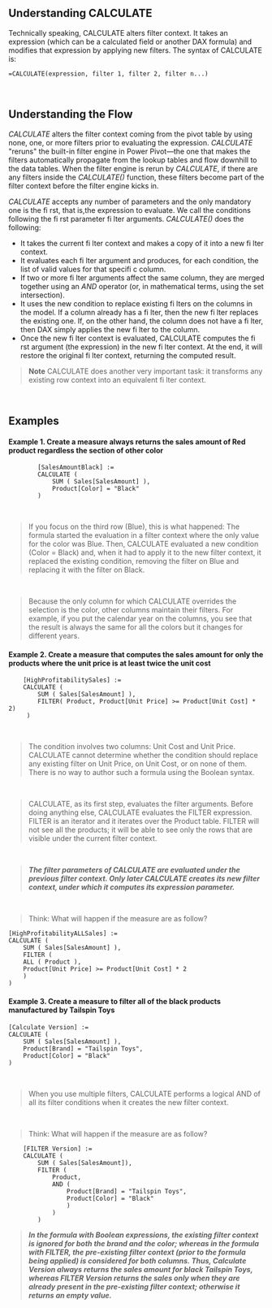 ## Understanding CALCULATE

Technically speaking, CALCULATE alters filter context. It takes an expression (which can be a calculated field or another DAX formula) and modifies that expression by applying new filters. The syntax of CALCULATE is:

    =CALCULATE(expression, filter 1, filter 2, filter n...)

<br/>

## Understanding the Flow

*CALCULATE* alters the filter context coming from the pivot table by using none, one, or more filters prior to evaluating the expression. *CALCULATE* "reruns" the built-in filter engine in Power Pivot—the one that makes the filters automatically propagate from the lookup tables and flow downhill to the data tables. When the filter engine is rerun by *CALCULATE*, if there are any filters inside the *CALCULATE()* function, these filters become part of the filter context before the filter engine kicks in.

*CALCULATE* accepts any number of parameters and the only mandatory one is the fi rst, that is,the expression to evaluate. We call the conditions following the fi rst parameter fi lter arguments. *CALCULATE()* does the following:
 - It takes the current fi lter context and makes a copy of it into a new fi lter context.
 - It evaluates each fi lter argument and produces, for each condition, the list of valid values for that specifi c column.
 - If two or more fi lter arguments affect the same column, they are merged together using an *AND* operator (or, in mathematical terms, using the set intersection).
 - It uses the new condition to replace existing fi lters on the columns in the model. If a column already has a fi lter, then the new fi lter replaces the existing one. If, on the other hand, the column does not have a fi lter, then DAX simply applies the new fi lter to the column.
 - Once the new fi lter context is evaluated, CALCULATE computes the fi rst argument (the expression) in the new fi lter context. At the end, it will restore the original fi lter context, returning the computed result. 

> **Note** CALCULATE does another very important task: it transforms any existing row context
into an equivalent fi lter context. 
<br/>

## Examples

#### Example 1. Create a measure always returns the sales amount of Red product regardless the section of other color
      
            [SalesAmountBlack] :=
            CALCULATE (
                SUM ( Sales[SalesAmount] ),
                Product[Color] = "Black"
            )
           
<br/>

> If you focus on the third row (Blue), this is what happened: The formula started the evaluation in a filter context where the only value for the color was Blue. Then, CALCULATE evaluated a new condition (Color = Black) and, when it had to apply it to the new filter context, it replaced the existing condition, removing the filter on Blue and replacing it with the filter on Black.

<br/>

> Because the only column for which CALCULATE overrides the selection is the color, other columns maintain their filters. For example, if you put the calendar year on the columns, you see that the result is always the same for all the colors but it changes for different years.



#### Example 2. Create a measure that computes the sales amount for only the products where the unit price is at least twice the unit cost

        [HighProfitabilitySales] :=
        CALCULATE (
            SUM ( Sales[SalesAmount] ),
            FILTER( Product, Product[Unit Price] >= Product[Unit Cost] * 2)
         )

<br/>

> The condition involves two columns: Unit Cost and Unit Price.  CALCULATE cannot determine whether the condition should replace any existing filter on Unit Price, on Unit Cost, or on none of them. There is no way to author such a formula using the Boolean syntax.

<br/>

>  CALCULATE, as its first step, evaluates the filter arguments. Before doing anything else, CALCULATE evaluates the FILTER expression. FILTER is an iterator and it iterates over the Product table. FILTER will not see all the products; it will be able to see only the rows that are visible under the current filter context.

<br/>

> _**The filter parameters of CALCULATE are evaluated under the previous filter context. Only later CALCULATE creates its new filter context, under which it computes its expression parameter.**_

<br/>

> Think: What will happen if the measure are as follow?

    [HighProfitabilityALLSales] :=
    CALCULATE (
        SUM ( Sales[SalesAmount] ),
        FILTER (
        ALL ( Product ),
        Product[Unit Price] >= Product[Unit Cost] * 2
        )
    )


#### Example 3.  Create a measure to filter all of the black products manufactured by Tailspin Toys

    [Calculate Version] :=
    CALCULATE (
        SUM ( Sales[SalesAmount] ),
        Product[Brand] = "Tailspin Toys",
        Product[Color] = "Black"
    )


<br/>

> When you use multiple filters, CALCULATE performs a logical AND of all its filter conditions when it creates the new filter context.

<br/>

> Think: What will happen if the measure are as follow?

        [FILTER Version] :=
        CALCULATE (
            SUM ( Sales[SalesAmount]),
            FILTER (
                Product,
                AND (
                    Product[Brand] = "Tailspin Toys",
                    Product[Color] = "Black"
                    )
                )
            )



>  _**In the formula with Boolean expressions, the existing filter context is ignored for both the brand and the color; whereas in the formula with FILTER, the
pre-existing filter context (prior to the formula being applied) is considered for both columns. Thus, Calculate Version always returns the sales amount for black Tailspin Toys, whereas FILTER Version returns the sales only when they are already present in the pre-existing filter context; otherwise it returns an empty value.**_ 














